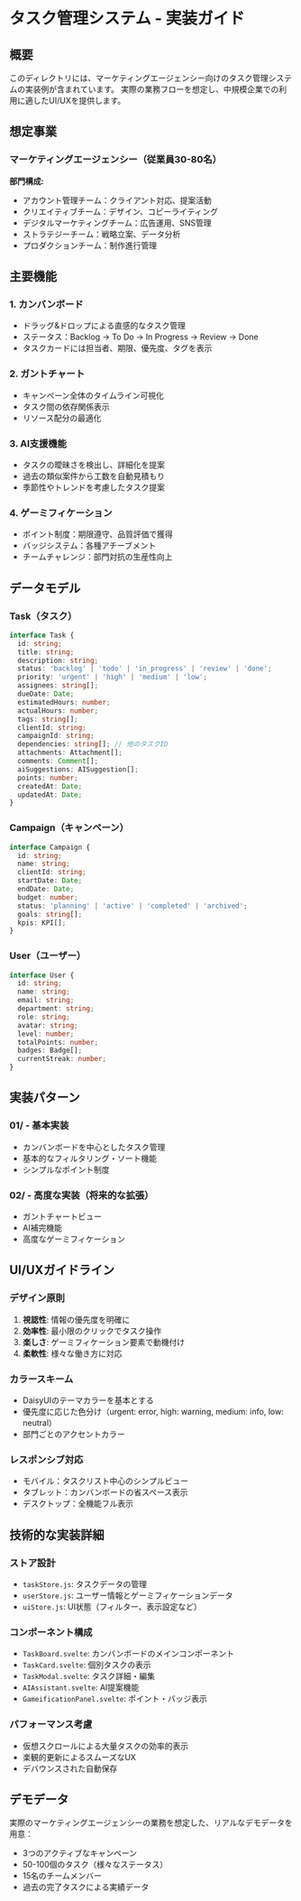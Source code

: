 # タスク管理システム - 実装ガイド

## 概要

このディレクトリには、マーケティングエージェンシー向けのタスク管理システムの実装例が含まれています。
実際の業務フローを想定し、中規模企業での利用に適したUI/UXを提供します。

## 想定事業

### マーケティングエージェンシー（従業員30-80名）

**部門構成:**
- アカウント管理チーム：クライアント対応、提案活動
- クリエイティブチーム：デザイン、コピーライティング
- デジタルマーケティングチーム：広告運用、SNS管理
- ストラテジーチーム：戦略立案、データ分析
- プロダクションチーム：制作進行管理

## 主要機能

### 1. カンバンボード
- ドラッグ&ドロップによる直感的なタスク管理
- ステータス：Backlog → To Do → In Progress → Review → Done
- タスクカードには担当者、期限、優先度、タグを表示

### 2. ガントチャート
- キャンペーン全体のタイムライン可視化
- タスク間の依存関係表示
- リソース配分の最適化

### 3. AI支援機能
- タスクの曖昧さを検出し、詳細化を提案
- 過去の類似案件から工数を自動見積もり
- 季節性やトレンドを考慮したタスク提案

### 4. ゲーミフィケーション
- ポイント制度：期限遵守、品質評価で獲得
- バッジシステム：各種アチーブメント
- チームチャレンジ：部門対抗の生産性向上

## データモデル

### Task（タスク）
```typescript
interface Task {
  id: string;
  title: string;
  description: string;
  status: 'backlog' | 'todo' | 'in_progress' | 'review' | 'done';
  priority: 'urgent' | 'high' | 'medium' | 'low';
  assignees: string[];
  dueDate: Date;
  estimatedHours: number;
  actualHours: number;
  tags: string[];
  clientId: string;
  campaignId: string;
  dependencies: string[]; // 他のタスクID
  attachments: Attachment[];
  comments: Comment[];
  aiSuggestions: AISuggestion[];
  points: number;
  createdAt: Date;
  updatedAt: Date;
}
```

### Campaign（キャンペーン）
```typescript
interface Campaign {
  id: string;
  name: string;
  clientId: string;
  startDate: Date;
  endDate: Date;
  budget: number;
  status: 'planning' | 'active' | 'completed' | 'archived';
  goals: string[];
  kpis: KPI[];
}
```

### User（ユーザー）
```typescript
interface User {
  id: string;
  name: string;
  email: string;
  department: string;
  role: string;
  avatar: string;
  level: number;
  totalPoints: number;
  badges: Badge[];
  currentStreak: number;
}
```

## 実装パターン

### 01/ - 基本実装
- カンバンボードを中心としたタスク管理
- 基本的なフィルタリング・ソート機能
- シンプルなポイント制度

### 02/ - 高度な実装（将来的な拡張）
- ガントチャートビュー
- AI補完機能
- 高度なゲーミフィケーション

## UI/UXガイドライン

### デザイン原則
1. **視認性**: 情報の優先度を明確に
2. **効率性**: 最小限のクリックでタスク操作
3. **楽しさ**: ゲーミフィケーション要素で動機付け
4. **柔軟性**: 様々な働き方に対応

### カラースキーム
- DaisyUIのテーマカラーを基本とする
- 優先度に応じた色分け（urgent: error, high: warning, medium: info, low: neutral）
- 部門ごとのアクセントカラー

### レスポンシブ対応
- モバイル：タスクリスト中心のシンプルビュー
- タブレット：カンバンボードの省スペース表示
- デスクトップ：全機能フル表示

## 技術的な実装詳細

### ストア設計
- `taskStore.js`: タスクデータの管理
- `userStore.js`: ユーザー情報とゲーミフィケーションデータ
- `uiStore.js`: UI状態（フィルター、表示設定など）

### コンポーネント構成
- `TaskBoard.svelte`: カンバンボードのメインコンポーネント
- `TaskCard.svelte`: 個別タスクの表示
- `TaskModal.svelte`: タスク詳細・編集
- `AIAssistant.svelte`: AI提案機能
- `GameificationPanel.svelte`: ポイント・バッジ表示

### パフォーマンス考慮
- 仮想スクロールによる大量タスクの効率的表示
- 楽観的更新によるスムーズなUX
- デバウンスされた自動保存

## デモデータ

実際のマーケティングエージェンシーの業務を想定した、リアルなデモデータを用意：
- 3つのアクティブなキャンペーン
- 50-100個のタスク（様々なステータス）
- 15名のチームメンバー
- 過去の完了タスクによる実績データ